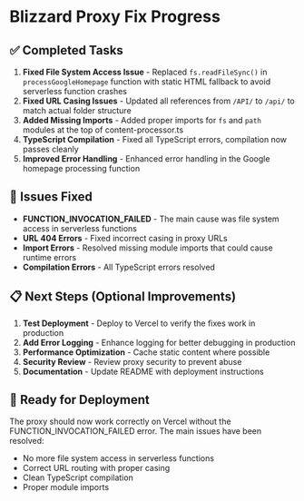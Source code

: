 # Blizzard Proxy Fix Progress

## ✅ Completed Tasks

1. **Fixed File System Access Issue** - Replaced `fs.readFileSync()` in `processGoogleHomepage` function with static HTML fallback to avoid serverless function crashes
2. **Fixed URL Casing Issues** - Updated all references from `/API/` to `/api/` to match actual folder structure
3. **Added Missing Imports** - Added proper imports for `fs` and `path` modules at the top of content-processor.ts
4. **TypeScript Compilation** - Fixed all TypeScript errors, compilation now passes cleanly
5. **Improved Error Handling** - Enhanced error handling in the Google homepage processing function

## 🔧 Issues Fixed

- **FUNCTION_INVOCATION_FAILED** - The main cause was file system access in serverless functions
- **URL 404 Errors** - Fixed incorrect casing in proxy URLs
- **Import Errors** - Resolved missing module imports that could cause runtime errors
- **Compilation Errors** - All TypeScript errors resolved

## 📋 Next Steps (Optional Improvements)

1. **Test Deployment** - Deploy to Vercel to verify the fixes work in production
2. **Add Error Logging** - Enhance logging for better debugging in production
3. **Performance Optimization** - Cache static content where possible
4. **Security Review** - Review proxy security to prevent abuse
5. **Documentation** - Update README with deployment instructions

## 🚀 Ready for Deployment

The proxy should now work correctly on Vercel without the FUNCTION_INVOCATION_FAILED error. The main issues have been resolved:

- No more file system access in serverless functions
- Correct URL routing with proper casing
- Clean TypeScript compilation
- Proper module imports
